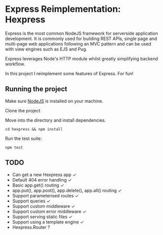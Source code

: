 # Express Reimplementation: Hexpress

Express is the most common NodeJS framework for serverside application development. It is commonly used for building REST APIs, single page and multi-page web applications following an MVC pattern and can be used with view engines such as EJS and Pug. 

Express leverages Node's HTTP module whilst greatly simplifying backend workflow.

In this project I reimplement some features of Express. For fun!

## Running the project

Make sure [NodeJS](https://docs.npmjs.com/getting-started/installing-node) is installed on your machine.

Clone the project

Move into the directory and install dependencies.

`cd hexpress && npm install`

Run the test suite:

`npm test`

## TODO

- Can get a new Hexpress app &#10003;
- Default 404 error handling &#10003;
- Basic app.get() routing &#10003;
- app.put(), app.post(), app.delete(), app.all() routing &#10003;
- Support parameterised routes &#10003;
- Support queries &#10003;
- Support custom middleware &#10003;
- Support custom error middleware &#10003;
- Support serving static files &#10003;
- Support using a template engine &#10003;
- Hexpress.Router ?